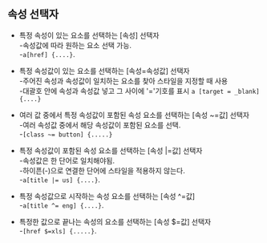 ## 속성 선택자  
* 특정 속성이 있는 요소를 선택하는 [속성] 선택자  
  -속성값에 따라 원하는 요소 선택 가능.  
  -`a[href] {....}`.  

* 특정 속성값이 있는 요소를 선택하는 [속성=속성값] 선택자  
  -주어진 속성과 속성값이 일치하는 요소를 찾아 스타일을 지정할 때 사용  
  -대괄호 안에 속성과 속성값 넣고 그 사이에 '='기호를 표시 `a [target = _blank] {....}`  

* 여러 값 중에서 특정 속성값이 포함된 속성 요소를 선택하는 [속성 ~=값] 선택자  
  -여러 속성값 중에서 해당 속성값이 포함된 요소를 선택.  
  -`[class ~= button] {.....} ` 

* 특정 속성값이 포함된 속성 요소를 선택하는 [속성 |=값] 선택자  
  -속성값은 한 단어로 일치해야됨.  
  -하이픈(-)으로 연결한 단어에 스타일을 적용하지 않는다.  
  -`a[title |= us] {....}`.  

* 특정 속성값으로 시작하는 속성 요소를 선택하는 [속성 ^=값]  
  -`a[title ^= eng] {....}`.  

* 특정한 값으로 끝나는 속성의 요소를 선택하는 [속성 $=값] 선택자  
  -`[href $=xls] {.....}`.  
 
